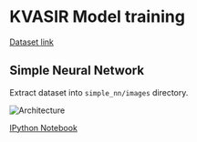 # KVASIR Model training

[Dataset link](https://s3-us-west-2.amazonaws.com/static.pyimagesearch.com/keras-tutorial/keras-tutorial.zip)

## Simple Neural Network

Extract dataset into `simple_nn/images` directory.

![Architecture](https://www.pyimagesearch.com/wp-content/uploads/2018/09/keras_tutorial_simplenn_arch.png)

[IPython Notebook](simple-nn/README.ipynb)
